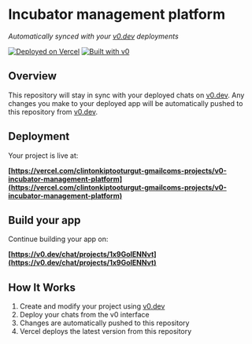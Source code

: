 # Incubator management platform

*Automatically synced with your [v0.dev](https://v0.dev) deployments*

[![Deployed on Vercel](https://img.shields.io/badge/Deployed%20on-Vercel-black?style=for-the-badge&logo=vercel)](https://vercel.com/clintonkiptooturgut-gmailcoms-projects/v0-incubator-management-platform)
[![Built with v0](https://img.shields.io/badge/Built%20with-v0.dev-black?style=for-the-badge)](https://v0.dev/chat/projects/1x9GolENNvt)

## Overview

This repository will stay in sync with your deployed chats on [v0.dev](https://v0.dev).
Any changes you make to your deployed app will be automatically pushed to this repository from [v0.dev](https://v0.dev).

## Deployment

Your project is live at:

**[https://vercel.com/clintonkiptooturgut-gmailcoms-projects/v0-incubator-management-platform](https://vercel.com/clintonkiptooturgut-gmailcoms-projects/v0-incubator-management-platform)**

## Build your app

Continue building your app on:

**[https://v0.dev/chat/projects/1x9GolENNvt](https://v0.dev/chat/projects/1x9GolENNvt)**

## How It Works

1. Create and modify your project using [v0.dev](https://v0.dev)
2. Deploy your chats from the v0 interface
3. Changes are automatically pushed to this repository
4. Vercel deploys the latest version from this repository